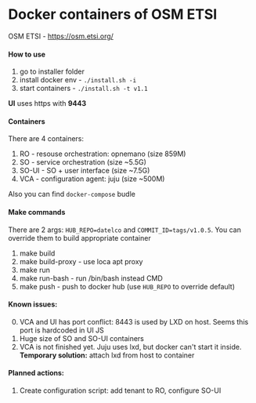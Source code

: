 Docker containers of OSM ETSI
=======

OSM ETSI - https://osm.etsi.org/ 

#### How to use

1. go to installer folder
2. install docker env - `./install.sh -i`
3. start containers - `./install.sh -t v1.1`

**UI** uses https with **9443**

#### Containers

There are 4 containers:

1. RO - resouse orchestration: opnemano (size 859M)
2. SO - service orchestration (size ~5.5G)
3. SO-UI - SO + user interface (size ~7.5G)
4. VCA - configuration agent: juju (size ~500M)

Also you can find `docker-compose` budle

#### Make commands

There are 2 args: `HUB_REPO=datelco` and `COMMIT_ID=tags/v1.0.5`. 
You can override them to build appropriate container

1. make build 
2. make build-proxy - use loca apt proxy
3. make run
4. make run-bash - run /bin/bash instead CMD
5. make push - push to docker hub (use `HUB_REPO` to override default)

#### Known issues:

0. VCA and UI has port conflict: 8443 is used by LXD on host. Seems this port is hardcoded in UI JS 
1. Huge size of SO and SO-UI containers
2. VCA is not finished yet. Juju uses lxd, but docker can't start it inside. **Temporary solution:** attach lxd from host to container

#### Planned actions:
1. Create configuration script: add tenant to RO, configure SO-UI 
